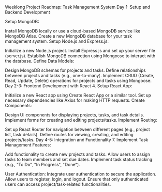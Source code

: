 Weeklong Project Roadmap: Task Management System
Day 1: Setup and Backend Development

Setup MongoDB:

Install MongoDB locally or use a cloud-based MongoDB service like MongoDB Atlas.
Create a new MongoDB database for your task management system.
Setup Node.js and Express.js:

Initialize a new Node.js project.
Install Express.js and set up your server file (server.js).
Establish MongoDB connection using Mongoose to interact with the database.
Define Data Models:

Design MongoDB schemas for projects and tasks.
Define relationships between projects and tasks (e.g., one-to-many).
Implement CRUD (Create, Read, Update, Delete) operations for projects and tasks using Mongoose.
Day 2-3: Frontend Development with React
4. Setup React App:

Initialize a new React app using Create React App or a similar tool.
Set up necessary dependencies like Axios for making HTTP requests.
Create Components:

Design UI components for displaying projects, tasks, and task details.
Implement forms for creating and editing projects/tasks.
Implement Routing:

Set up React Router for navigation between different pages (e.g., project list, task details).
Define routes for viewing, creating, and editing projects/tasks.
Day 4-5: Integration and Functionality
7. Implement Task Management Features:

Add functionality to create new projects and tasks.
Allow users to assign tasks to team members and set due dates.
Implement task status tracking (e.g., "To Do", "In Progress", "Done").

User Authentication:
Integrate user authentication to secure the application.
Allow users to register, login, and logout.
Ensure that only authenticated users can access project/task-related functionalities.